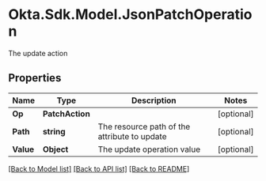 # Okta.Sdk.Model.JsonPatchOperation
The update action

## Properties

Name | Type | Description | Notes
------------ | ------------- | ------------- | -------------
**Op** | **PatchAction** |  | [optional] 
**Path** | **string** | The resource path of the attribute to update | [optional] 
**Value** | **Object** | The update operation value | [optional] 

[[Back to Model list]](../README.md#documentation-for-models) [[Back to API list]](../README.md#documentation-for-api-endpoints) [[Back to README]](../README.md)

